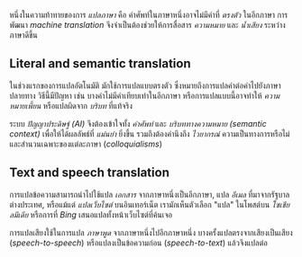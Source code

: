 
หนึ่งในความท้าทายของการ _แปลภาษา_ คือ คำศัพท์ในภาษาหนึ่งอาจไม่มีคำที่ _ตรงตัว_ ในอีกภาษา การพัฒนา _machine translation_ จึงจำเป็นต้องช่วยให้การสื่อสาร _ความหมาย_ และ _น้ำเสียง_ ระหว่างภาษาดีขึ้น

## Literal and semantic translation

ในช่วงแรกของการแปลอัตโนมัติ มักใช้การแปลแบบตรงตัว ซึ่งหมายถึงการแปลคำต่อคำไปยังภาษาปลายทาง วิธีนี้มีปัญหา เช่น บางคำไม่มีคำเทียบเท่าในอีกภาษา หรือการแปลแบบนี้อาจทำให้ _ความหมายเพี้ยน_ หรือแปลผิดจาก _บริบท_ ที่แท้จริง

ระบบ _ปัญญาประดิษฐ์ (AI)_ จึงต้องเข้าใจทั้ง _คำศัพท์_ และ _บริบททางความหมาย (semantic context)_ เพื่อให้ได้ผลลัพธ์ที่ _แม่นยำ_ ยิ่งขึ้น รวมถึงต้องคำนึงถึง _ไวยากรณ์_ ความเป็นทางการหรือไม่ และสำนวนเฉพาะของแต่ละภาษา (_colloquialisms_)


## Text and speech translation

การแปลข้อความสามารถนำไปใช้แปล _เอกสาร_ จากภาษาหนึ่งเป็นอีกภาษา, แปล _อีเมล_ ที่มาจากรัฐบาลต่างประเทศ, หรือแม้แต่ _แปลเว็บไซต์_ บนอินเทอร์เน็ต เรามักเห็นตัวเลือก "แปล" ในโพสต์บน _โซเชียลมีเดีย_ หรือการที่ _Bing_ เสนอแปลทั้งหน้าเว็บไซต์ที่ค้นเจอ

การแปลเสียงใช้ในการแปล _ภาษาพูด_ จากภาษาหนึ่งไปอีกภาษาหนึ่ง บางครั้งแปลตรงจากเสียงเป็นเสียง (_speech-to-speech_) หรือแปลงเป็นข้อความก่อน (_speech-to-text_) แล้วจึงแปลต่อ